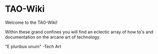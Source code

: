 # TAO-Wiki

Welcome to the TAO-Wiki! 

Within these grand confines you will find an eclectic array of how to's and documentation on the arcane art of technology.

"E pluribus unum"
-Tech Art
